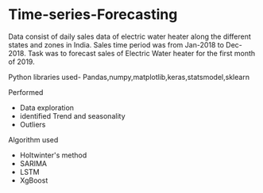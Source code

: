 # Time-series-Forecasting

Data consist of daily sales data of electric water heater along the different states and zones in India.
Sales time period was from Jan-2018 to Dec-2018.
Task was to forecast sales of Electric Water heater for the first month of 2019.

Python libraries used- Pandas,numpy,matplotlib,keras,statsmodel,sklearn

 Performed 
 - Data exploration
 - identified Trend and seasonality
 - Outliers 
 
 Algorithm used
- Holtwinter's method
- SARIMA
- LSTM
- XgBoost

